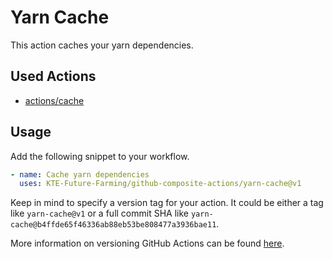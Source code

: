 # Yarn Cache

This action caches your yarn dependencies.

## Used Actions

- [actions/cache][1]

## Usage

Add the following snippet to your workflow.

```yaml
- name: Cache yarn dependencies
  uses: KTE-Future-Farming/github-composite-actions/yarn-cache@v1
```

Keep in mind to specify a version tag for your action. It could be either a
tag like `yarn-cache@v1` or a full commit SHA like
`yarn-cache@b4ffde65f46336ab88eb53be808477a3936bae11`.

More information on versioning GitHub Actions can be found [here][2].

[1]: https://github.com/actions/cache
[2]: https://devopsjournal.io/blog/2022/10/19/How-GitHub-Actions-versioning-works
